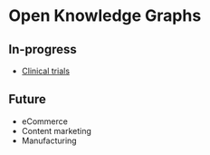 # Open Knowledge Graphs

## In-progress

- [Clinical trials](./open_knowledge_graph_on_clinical_trials/README.md)

## Future

- eCommerce
- Content marketing
- Manufacturing